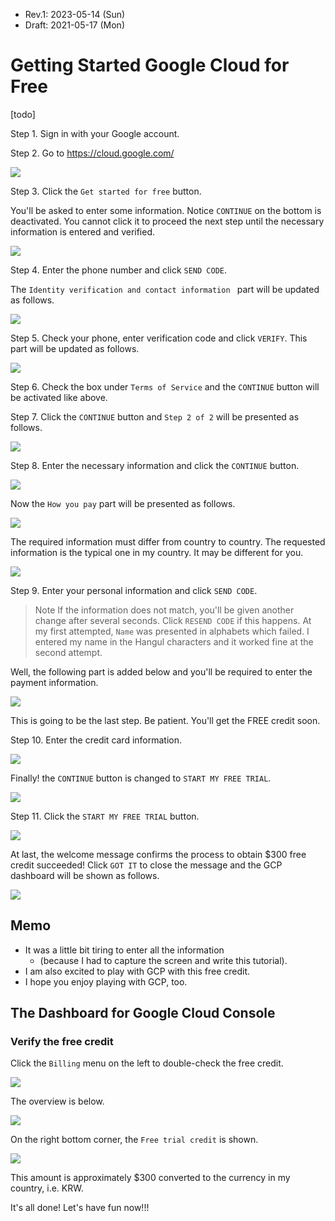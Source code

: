 * Rev.1: 2023-05-14 (Sun)
* Draft: 2021-05-17 (Mon)

# Getting Started Google Cloud for Free

[todo]

Step 1. Sign in with your Google account.

Step 2. Go to https://cloud.google.com/

<img src='images/cloud_google_com-homepage-get_started_for_free.png'>

Step 3. Click the `Get started for free` button.

You'll be asked to enter some information. Notice `CONTINUE` on the bottom is deactivated. You cannot click it to proceed the next step until the necessary information is entered and verified.

<img src='images/cloud_google_com-free-step1_of_2_account_information.png'>

Step 4. Enter the phone number and click `SEND CODE`.

The `Identity verification and contact information ` part will be updated as follows.

<img src='images/cloud_google_com-free-step1_of_2_account_information-enter_verification_code.png'>

Step 5. Check your phone, enter verification code and click `VERIFY`. This part will be updated as follows.

<img src='images/cloud_google_com-free-step1_of_2_account_information-phone_number_verified.png'>

Step 6. Check the box under `Terms of Service` and the `CONTINUE` button will be activated like above.

Step 7. Click the `CONTINUE` button and `Step 2 of 2` will be presented as follows.

<img src='images/cloud_google_com-free-step2_of_2_payment_information_verification.png'>

Step 8. Enter the necessary information and click the `CONTINUE` button.

<img src='images/cloud_google_com-free-step2_of_2_payment_information_verification-customer_info.png'>

Now the `How you pay` part will be presented as follows.

<img src='images/cloud_google_com-free-step2_of_2_payment_information_verification-how_you_pay.png'>

The required information must differ from country to country. The requested information is the typical one in my country. It may be different for you.

<img src='images/cloud_google_com-free-step2_of_2_payment_information_verification-verify_your_personal_information.png'>

Step 9. Enter your personal information and click `SEND CODE`.

> Note
> If the information does not match, you'll be given another change after several seconds. Click `RESEND CODE` if this happens. At my first attempted, `Name` was presented in alphabets which failed. I entered my name in the Hangul characters and it worked fine at the second attempt.

Well, the following part is added below and you'll be required to enter the payment information.

<img src='images/cloud_google_com-free-step2_of_2_payment_information_verification-payment_method-1.png'>

This is going to be the last step. Be patient. You'll get the FREE credit soon.

Step 10. Enter the credit card information.

<img src='images/cloud_google_com-free-step2_of_2_payment_information_verification-payment_method-2.png'>

Finally! the `CONTINUE` button is changed to `START MY FREE TRIAL`.

<img src='images/cloud_google_com-free-step2_of_2_payment_information_verification-start_my_free_trial.png'>

Step 11. Click the  `START MY FREE TRIAL` button.

<img src='images/cloud_google_com-free-step2_of_2_payment_information_verification-welcome_message.png'>

At last, the welcome message confirms the process to obtain $300 free credit succeeded! Click `GOT IT` to close the message and the GCP dashboard will be shown as follows.

<img src='images/gcp-dashboard-first_time.png'>

## Memo

* It was a little bit tiring to enter all the information 
  * (because I had to capture the screen and write this tutorial).
* I am also excited to play with GCP with this free credit.
* I hope you enjoy playing with GCP, too.

## The Dashboard for Google Cloud Console

### Verify the free credit

Click the `Billing` menu on the left to double-check the free credit.

<img src='images/gcp-dashboard-menu-part_billing.png'>

The overview is below. 

<img src='images/gcp-dashboard-billing-overview.png'>

On the right bottom corner, the `Free trial credit` is shown.

<img src='images/gcp-dashboard-billing-overview-free_trial_credit.png'>

 This amount is approximately $300 converted to the currency in my country, i.e. KRW.

It's all done! Let's have fun now!!!
